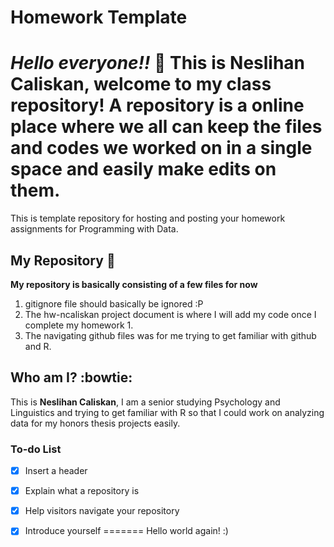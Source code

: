 <!-- Good work! Just a few comments below. -->

# Homework Template

***Hello everyone!!*** :hear_no_evil:
This is Neslihan Caliskan, welcome to my **class repository**! A repository is a online place where we all can keep the files and codes we worked on in a single space and easily make edits on them. 
=======
<!-- Part of the assignment was to try out different Markdown features, like adding images, headings, bold, italic, bullets, numbered lists, links, etc. Please update to try out a few more features. :-) -->

This is template repository for hosting and posting your homework assignments for Programming with Data.


## My Repository :information_desk_person:
**My repository is basically consisting of a few files for now**
1. gitignore file should basically  be ignored :P
2. The hw-ncaliskan project document is where I will add my code once I complete my homework 1.
3. The navigating github files was for me trying to get familiar with github and R. 


## Who am I? :bowtie:
This is **Neslihan Caliskan**, I am a senior studying Psychology and Linguistics and trying to get familiar with R so that I could work on analyzing data for my honors thesis projects easily. 

### To-do List
- [x] Insert a header
- [x] Explain what a repository is
- [x] Help visitors navigate your repository
- [x] Introduce yourself
=======
Hello world again! :)


